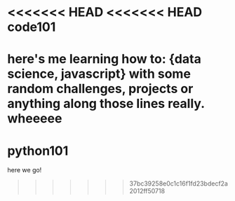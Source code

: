 <<<<<<< HEAD
<<<<<<< HEAD
code101
=======

here's me learning how to: {data science, javascript} with some random challenges, projects or anything along those lines really. wheeeee
=======
python101
=========
here we go!
>>>>>>> 37bc39258e0c1c16f1fd23bdecf2a2012ff50718
